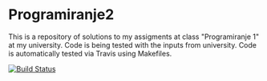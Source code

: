 # Programiranje2



This is a repository of solutions to my assigments at class "Programiranje 1" at my university.
Code is being tested with the inputs from university.
Code is automatically tested via Travis using Makefiles.

[![Build Status](https://travis-ci.org/Meemaw/Programiranje2.svg?branch=master)](https://travis-ci.org/Meemaw/Programiranje2)
